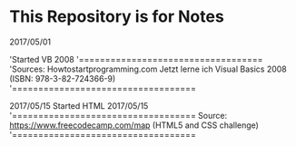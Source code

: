 # This Repository is for Notes


2017/05/01


'Started VB 2008
'===================================
'Sources: Howtostartprogramming.com
          Jetzt lerne ich Visual Basics 2008 (ISBN: 978-3-82-724366-9)
'===================================

2017/05/15
Started HTML 2017/05/15
'===================================
Source: https://www.freecodecamp.com/map (HTML5 and CSS challenge)
'===================================
